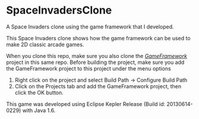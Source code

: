 SpaceInvadersClone
==================

A Space Invaders clone using the game framework that I developed.

This Space Invaders clone shows how the game framework can be used to make 2D classic arcade games.

When you clone this repo, make sure you also clone the *[GameFramework](https://www.dropbox.com/sh/z3xzd2oqxmmk2nb/rGIhCIvB8N/GalacticWar)* project in this same repo. Before building the project, make sure you add the GameFramework project to this project under the menu options

1) Right click on the project and select Build Path -> Configure Build Path
2) Click on the Projects tab and add the GameFramework project, then click the OK button.

This game was developed using Eclipse Kepler Release (Build id: 20130614-0229) with Java 1.6. 
